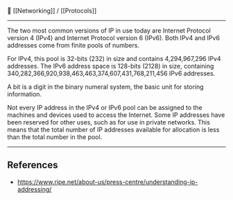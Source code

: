 🔗 [[Networking]] / [[Protocols]]

----
The two most common versions of IP in use today are Internet Protocol version 4 (IPv4) and Internet Protocol version 6 (IPv6). Both IPv4 and IPv6 addresses come from finite pools of numbers.

For IPv4, this pool is 32-bits (232) in size and contains 4,294,967,296 IPv4 addresses. The IPv6 address space is 128-bits (2128) in size, containing 340,282,366,920,938,463,463,374,607,431,768,211,456 IPv6 addresses.

A bit is a digit in the binary numeral system, the basic unit for storing information.

Not every IP address in the IPv4 or IPv6 pool can be assigned to the machines and devices used to access the Internet. Some IP addresses have been reserved for other uses, such as for use in private networks. This means that the total number of IP addresses available for allocation is less than the total number in the pool.

-----
## References
- https://www.ripe.net/about-us/press-centre/understanding-ip-addressing/